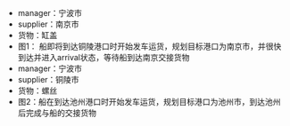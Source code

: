 - manager：宁波市
- supplier：南京市
- 货物：缸盖
- 图1： 船即将到达铜陵港口时开始发车运货，规划目标港口为南京市，并很快到达并进入arrival状态，等待船到达南京交接货物
- manager：宁波市
- supplier：铜陵市
- 货物：螺丝
- 图2：船在到达池州港口时开始发车运货，规划目标港口为池州市，到达池州后完成与船的交接货物
 
